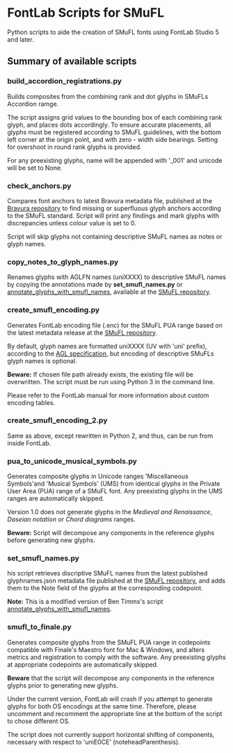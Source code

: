 # FontLab Scripts for SMuFL
Python scripts to aide the creation of SMuFL fonts using FontLab Studio 5 and later.

## Summary of available scripts
### build_accordion_registrations.py
Builds composites from the combining rank and dot glyphs in SMuFLs Accordion ramge.

The script assigns grid values to the bounding box of each combining rank glyph, and places dots accordingly. To ensure accurate placements, all glyphs must be registered according to SMuFL guidelines, with the bottom left corner at the origin point, and with zero - width side bearings. Setting for overshoot in round rank glyphs is provided.

For any preexisting glyphs, name will be appended with '_001' and unicode will be set to None.

### check_anchors.py
Compares font anchors to latest Bravura metadata file, published at the [Bravura repository](https://github.com/steinbergmedia/bravura) to find missing or superfluous glyph anchors according to the SMuFL standard. Script will print any findings and mark glyphs with discrepancies unless colour value is set to 0.

Script will skip glyphs not containing descriptive SMuFL names as notes or glyph names.

### copy_notes_to_glyph_names.py
Renames glyphs with AGLFN names (uniXXXX) to descriptive SMuFL names by copying the annotations made by **set_smufl_names.py** or [annotate_glyphs_with_smufl_names](https://github.com/w3c/smufl/blob/gh-pages/scripts/fontlab/annotate_glyphs_with_smufl_names.py), available at the [SMuFL repository](https://github.com/w3c/smufl).

### create_smufl_encoding.py
Generates FontLab encoding file (.enc) for the SMuFL PUA range based on the latest metadata release at the [SMuFL repository](https://github.com/w3c/smufl).

By default, glyph names are formatted uniXXXX (UV with 'uni' prefix), according to the [AGL specification](https://github.com/adobe-type-tools/agl-specification), but encoding of descriptive SMuFLs glyph names is optional.

**Beware:** If chosen file path already exists, the existing file will be overwritten. The script must be run using Python 3 in the command line. 

Please refer to the FontLab manual for more information about custom encoding tables.

### create_smufl_encoding_2.py
Same as above, except rewritten in Python 2, and thus, can be run from inside FontLab.

### pua_to_unicode_musical_symbols.py
Generates composite glyphs in Unicode ranges 'Miscellaneous Symbols'and 'Musical Symbols' (UMS) from identical glyphs in the Private User Area (PUA) range of a SMuFL font. Any preexisting glyphs in the UMS ranges are automatically skipped.

Version 1.0 does not generate glyphs in the *Medieval and Renaissance*, *Daseian notation* or *Chord diagrams* ranges.

**Beware:** Script will decompose any components in the reference glyphs before generating new glyphs.

### set_smufl_names.py
his script retrieves discriptive SMuFL names from the latest published glyphnames.json metadata file published at the [SMuFL repository](https://github.com/w3c/smufl), and adds them to the Note field of the glyphs at the corresponding codepoint.

**Note:** This is a modified version of Ben Timms's script [annotate_glyphs_with_smufl_names](https://github.com/w3c/smufl/blob/gh-pages/scripts/fontlab/annotate_glyphs_with_smufl_names.py).

### smufl_to_finale.py
Generates composite glyphs from the SMuFL PUA range in codepoints compatible with Finale's Maestro font for Mac & Windows, and alters
metrics and registration to comply with the software. Any preexisting glyphs at appropriate codepoints are automatically skipped.

**Beware** that the script will decompose any components in the reference glyphs prior to generating new glyphs.

Under the current version, FontLab will crash if you attempt to generate glyphs for both OS encodings at the same time. Therefore, please uncomment and recomment the appropriate line at the bottom of the script to chose different OS.

The script does not currently support horizontal shifting of components, necessary with respect to 'uniE0CE' (noteheadParenthesis).
